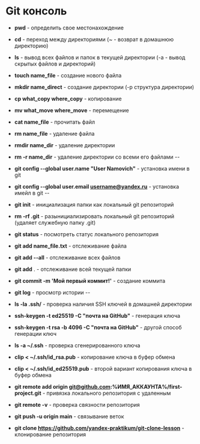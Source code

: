 # Git консоль

* **pwd** - определить свое местонахождение

* **cd** - переход между директориями (~ - возврат в домашнюю директорию)

* **ls** - вывод всех файлов и папок в текущей директории (-a - вывод скрытых файлов и директорий)

* **touch name_file** - создание нового файла

* **mkdir name_direct** - создание директории (-p структура директории)

* **cp what_copy where_copy**  - копирование

* **mv what_move where_move**  - перемещение

* **cat name_file** - прочитать файл

* **rm name_file** - удаление файла

* **rmdir name_dir** - удаление директории

* **rm -r name_dir** - удаление директории со всеми его файлами
--


* **git config --global user.name "User Namovich"**  - установка имени в git

* **git config --global user.email username@yandex.ru** - установка имейл в git
--


* **git init** - инициализация папки как локальный git репозиторий

* **rm -rf .git** - разынициализировать  локальный git репозиторий (удаляет служебную папку .git)

* **git status** - посмотреть статус локального репозитория

* **git add name_file.txt** - отслеживание файла

* **git add --all** - отслеживание всех файлов

* **git add** . - отслеживание всей текущей папки

* **git commit -m 'Мой первый коммит!'**  - создание коммита

* **git log** - просмотр истории
--


* **ls -la .ssh/** - проверка наличия SSH ключей в домашней директории

* **ssh-keygen -t ed25519 -C "почта на GitHub"** - генерация ключа

* **ssh-keygen -t rsa -b 4096 -C "почта на GitHub"** - другой способ генерации ключ

* **ls -a ~/.ssh** - проверка сгенерированного ключа

* **clip < ~/.ssh/id_rsa.pub** - копирование ключа в буфер обмена

* **clip < ~/.ssh/id_ed25519.pub**  - второй вариант копирования ключа в буфер обмена

* **git remote add origin git@github.com:%ИМЯ_АККАУНТА%/first-project.git**  - привязка локального репозитория с удаленным

* **git remote -v** - проверка связности репозитория

* **git push -u origin main** - связывание веток

* **git clone https://github.com/yandex-praktikum/git-clone-lesson** - клонирование репозитория
